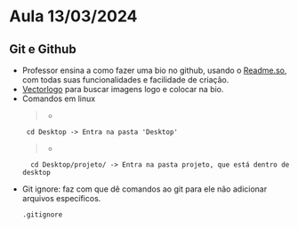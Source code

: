 # Aula 13/03/2024

## Git e Github
 - Professor ensina a como fazer uma bio no github, usando o <a href="https://readme.so/pt" target="_blank">Readme.so</a>, com todas suas funcionalidades e facilidade de criação.
 - <a href="vectorlogo.zone">Vectorlogo</a> para buscar imagens logo e colocar na bio.
 - Comandos em linux
    > - 
        cd Desktop -> Entra na pasta 'Desktop'
    > - ```
         cd Desktop/projeto/ -> Entra na pasta projeto, que está dentro de desktop
        
- Git ignore: faz com que dê comandos ao git para ele não adicionar arquivos específicos.
    ```
    .gitignore
    

